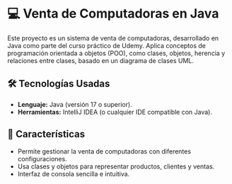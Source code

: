 # 💻 Venta de Computadoras en Java  

Este proyecto es un sistema de venta de computadoras, desarrollado en Java como parte del curso práctico de Udemy. Aplica conceptos de programación orientada a objetos (POO), como clases, objetos, herencia y relaciones entre clases, basado en un diagrama de clases UML.  

## 🛠️ **Tecnologías Usadas**  
- **Lenguaje:** Java (versión 17 o superior).  
- **Herramientas:** IntelliJ IDEA (o cualquier IDE compatible con Java).  

## 🧩 **Características**  
- Permite gestionar la venta de computadoras con diferentes configuraciones.  
- Usa clases y objetos para representar productos, clientes y ventas.  
- Interfaz de consola sencilla e intuitiva.  


